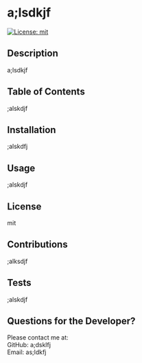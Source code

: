 # a;lsdkjf

  [![License: mit](https://img.shields.io/badge/License-mit-yellow.svg)](https://opensource.org/licenses/MIT)

  ## Description

  a;lsdkjf

  ## Table of Contents 

  ;alskdjf 
    
  ## Installation

  ;alskdfj

  ## Usage

  ;alskdjf

  ## License

  mit

  ## Contributions

  ;alksdjf

  ## Tests

  ;alskdjf

  ## Questions for the Developer?

  Please contact me at:  
  GitHub: a;dsklfj  
  Email: as;ldkfj
  